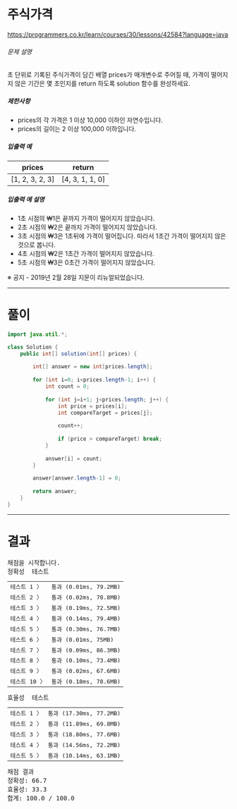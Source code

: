 # 주식가격
https://programmers.co.kr/learn/courses/30/lessons/42584?language=java

<div class="guide-section-description">
      <h6 class="guide-section-title">문제 설명</h6>
      <div class="markdown solarized-dark"><p>초 단위로 기록된 주식가격이 담긴 배열 prices가 매개변수로 주어질 때, 가격이 떨어지지 않은 기간은 몇 초인지를 return 하도록 solution 함수를 완성하세요.</p>

<h5>제한사항</h5>

<ul>
<li>prices의 각 가격은 1 이상 10,000 이하인 자연수입니다.</li>
<li>prices의 길이는 2 이상 100,000 이하입니다.</li>
</ul>

<h5>입출력 예</h5>
<table class="table">
        <thead><tr>
<th>prices</th>
<th>return</th>
</tr>
</thead>
        <tbody><tr>
<td>[1, 2, 3, 2, 3]</td>
<td>[4, 3, 1, 1, 0]</td>
</tr>
</tbody>
      </table>
<h5>입출력 예 설명</h5>

<ul>
<li>1초 시점의 ₩1은 끝까지 가격이 떨어지지 않았습니다.</li>
<li>2초 시점의 ₩2은 끝까지 가격이 떨어지지 않았습니다.</li>
<li>3초 시점의 ₩3은 1초뒤에 가격이 떨어집니다. 따라서 1초간 가격이 떨어지지 않은 것으로 봅니다.</li>
<li>4초 시점의 ₩2은 1초간 가격이 떨어지지 않았습니다.</li>
<li>5초 시점의 ₩3은 0초간 가격이 떨어지지 않았습니다.</li>
</ul>

<p>※ 공지 - 2019년 2월 28일 지문이 리뉴얼되었습니다.</p>
</div>
    </div>

----

# 풀이

```java
import java.util.*;

class Solution {    
    public int[] solution(int[] prices) {
        
        int[] answer = new int[prices.length];
        
        for (int i=0; i<prices.length-1; i++) {
            int count = 0;
            
            for (int j=i+1; j<prices.length; j++) {
                int price = prices[i];
                int compareTarget = prices[j];
                
                count++;
                
                if (price > compareTarget) break;
            }
            
            answer[i] = count;
        }
        
        answer[answer.length-1] = 0;
        
        return answer;
    }
}


```

----

# 결과

<div id="output" class="console-output tab-pane fade in active show"><pre class="console-content"><div></div><div class="console-heading">채점을 시작합니다.</div><div class="console-message">정확성  테스트</div><table class="console-test-group" data-category="correctness"><tbody><tr data-testcase-id="32800"><td valign="top" class="td-label">테스트 1 <span>〉</span></td><td class="result passed">통과 (0.01ms, 79.2MB)</td></tr><tr data-testcase-id="32801"><td valign="top" class="td-label">테스트 2 <span>〉</span></td><td class="result passed">통과 (0.02ms, 78.8MB)</td></tr><tr data-testcase-id="32802"><td valign="top" class="td-label">테스트 3 <span>〉</span></td><td class="result passed">통과 (0.19ms, 72.5MB)</td></tr><tr data-testcase-id="32803"><td valign="top" class="td-label">테스트 4 <span>〉</span></td><td class="result passed">통과 (0.14ms, 79.4MB)</td></tr><tr data-testcase-id="32804"><td valign="top" class="td-label">테스트 5 <span>〉</span></td><td class="result passed">통과 (0.30ms, 76.7MB)</td></tr><tr data-testcase-id="32805"><td valign="top" class="td-label">테스트 6 <span>〉</span></td><td class="result passed">통과 (0.01ms, 75MB)</td></tr><tr data-testcase-id="32806"><td valign="top" class="td-label">테스트 7 <span>〉</span></td><td class="result passed">통과 (0.09ms, 86.3MB)</td></tr><tr data-testcase-id="32807"><td valign="top" class="td-label">테스트 8 <span>〉</span></td><td class="result passed">통과 (0.10ms, 73.4MB)</td></tr><tr data-testcase-id="32808"><td valign="top" class="td-label">테스트 9 <span>〉</span></td><td class="result passed">통과 (0.02ms, 67.6MB)</td></tr><tr data-testcase-id="32809"><td valign="top" class="td-label">테스트 10 <span>〉</span></td><td class="result passed">통과 (0.18ms, 78.6MB)</td></tr></tbody></table><div class="console-message">효율성  테스트</div><table class="console-test-group" data-category="effectiveness"><tbody><tr data-testcase-id="32810"><td valign="top" class="td-label">테스트 1 <span>〉</span></td><td class="result passed">통과 (17.30ms, 77.2MB)</td></tr><tr data-testcase-id="32811"><td valign="top" class="td-label">테스트 2 <span>〉</span></td><td class="result passed">통과 (11.89ms, 69.8MB)</td></tr><tr data-testcase-id="32812"><td valign="top" class="td-label">테스트 3 <span>〉</span></td><td class="result passed">통과 (18.80ms, 77.6MB)</td></tr><tr data-testcase-id="32813"><td valign="top" class="td-label">테스트 4 <span>〉</span></td><td class="result passed">통과 (14.56ms, 72.2MB)</td></tr><tr data-testcase-id="32814"><td valign="top" class="td-label">테스트 5 <span>〉</span></td><td class="result passed">통과 (10.14ms, 63.1MB)</td></tr></tbody></table><div class="console-heading">채점 결과</div><div class="console-message">정확성: 66.7</div><div class="console-message">효율성: 33.3</div><div class="console-message">합계: 100.0 / 100.0</div></pre></div>
